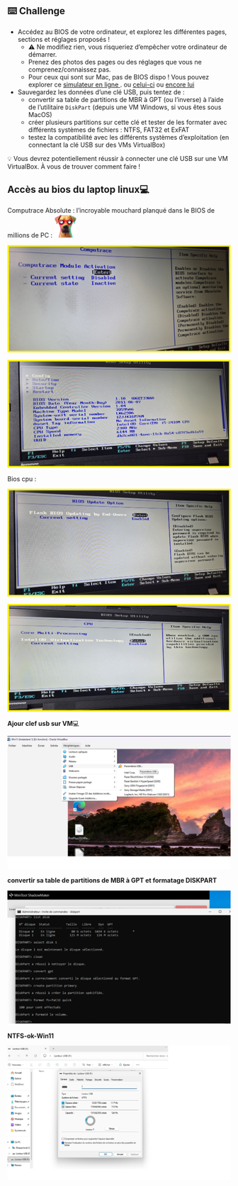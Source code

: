 ## ⌨️ Challenge

- Accédez au BIOS de votre ordinateur, et explorez les différentes pages, sections et réglages proposés !
  - ⚠️ Ne modifiez rien, vous risqueriez d’empêcher votre ordinateur de démarrer.
  - Prenez des photos des pages ou des réglages que vous ne comprenez/connaissez pas.
  - Pour ceux qui sont sur Mac, pas de BIOS dispo ! Vous pouvez explorer ce [simulateur en ligne ](https://l.oclock.io/andromede-technicien-support-it-854ada6c557d64d4c9d71322d397f5bf). ou [celui-ci](https://l.oclock.io/andromede-technicien-support-it-2d06d5739f2508d8eec5b6db68bc43d4) ou [encore lui](https://l.oclock.io/andromede-technicien-support-it-dcfb4ea81259b23bbf3a6e14b722ee4b)
- Sauvegardez les données d’une clé USB, puis tentez de :
  - convertir sa table de partitions de MBR à GPT (ou l’inverse) à l’aide de l’utilitaire `DiskPart` (depuis une VM Windows, si vous êtes sous MacOS)
  - créer plusieurs partitions sur cette clé et tester de les formater avec différents systèmes de fichiers : NTFS, FAT32 et ExFAT
  - testez la compatibilité avec les différents systèmes d’exploitation (en connectant la clé USB sur des VMs VirtualBox)

💡 Vous devrez potentiellement réussir à connecter une clé USB sur une VM VirtualBox. À vous de trouver comment faire !

## **Accès au bios du laptop linux**💻

Computrace Absolute : l’incroyable mouchard planqué dans le BIOS de millions de PC : <img src="ch7-bios.images/dog.webp" alt="dog" width="50">

![20251027_144617](ch7-bios.images/20251027_144617.jpg)
 

![20251027_144126](ch7-bios.images/20251027_144126.jpg)

Bios cpu :

![20251027_144418](ch7-bios.images/20251027_144418.jpg)

![20251027_144301](ch7-bios.images/20251027_144301.jpg)

**Ajour clef usb sur VM**💻

![usb1](ch7-bios.images/usb1.jpg)

**convertir sa table de partitions de MBR à GPT et formatage DISKPART**

![usb-MBRversGPTETFORMATF32](ch7-bios.images/usb-MBRversGPTETFORMATF32.jpg)


**NTFS-ok-Win11**

![NTFS-ok-Win11](ch7-bios.images/NTFS-ok-Win11.jpg)



